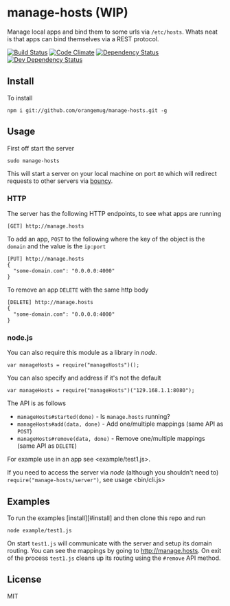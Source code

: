 # manage-hosts (WIP)
Manage local apps and bind them to some urls via `/etc/hosts`. Whats neat is that apps can bind themselves via a REST protocol.

[![Build Status](https://travis-ci.org/orangemug/manage-hosts.svg?branch=master)](https://travis-ci.org/orangemug/manage-hosts)
[![Code Climate](https://codeclimate.com/github/orangemug/manage-hosts/badges/gpa.svg)](https://codeclimate.com/github/orangemug/manage-hosts) 
[![Dependency Status](https://david-dm.org/orangemug/manage-hosts.svg)](https://david-dm.org/orangemug/manage-hosts)
[![Dev Dependency Status](https://david-dm.org/orangemug/manage-hosts/dev-status.svg)](https://david-dm.org/orangemug/manage-hosts#info=devDependencies)


## Install
To install

    npm i git://github.com/orangemug/manage-hosts.git -g


## Usage
First off start the server

    sudo manage-hosts

This will start a server on your local machine on port `80` which will redirect requests to other servers via [bouncy](https://github.com/substack/bouncy).

### HTTP
The server has the following HTTP endpoints, to see what apps are running

    [GET] http://manage.hosts

To add an app, `POST` to the following where the key of the object is the `domain` and the value is the `ip:port`

    [PUT] http://manage.hosts
    {
      "some-domain.com": "0.0.0.0:4000"
    }

To remove an app `DELETE` with the same http body

    [DELETE] http://manage.hosts
    {
      "some-domain.com": "0.0.0.0:4000"
    }

### node.js
You can also require this module as a library in _node_.

    var manageHosts = require("manageHosts")();

You can also specify and address if it's not the default

    var manageHosts = require("manageHosts")("129.168.1.1:8080");

The API is as follows

 * `manageHosts#started(done)` - Is `manage.hosts` running?
 * `manageHosts#add(data, done)` - Add one/multiple mappings (same API as `POST`)
 * `manageHosts#remove(data, done)` - Remove one/multiple mappings (same API as `DELETE`)

For example use in an app see <example/test1.js>.

If you need to access the server via _node_ (although you shouldn't need to) `require("manage-hosts/server")`, see usage <bin/cli.js>


## Examples
To run the examples [install][#install] and then clone this repo and run

    node example/test1.js

On start `test1.js` will communicate with the server and setup its domain routing. You can see the mappings by going to <http://manage.hosts>. On exit of the process `test1.js` cleans up its routing using the `#remove` API method.


## License
MIT
